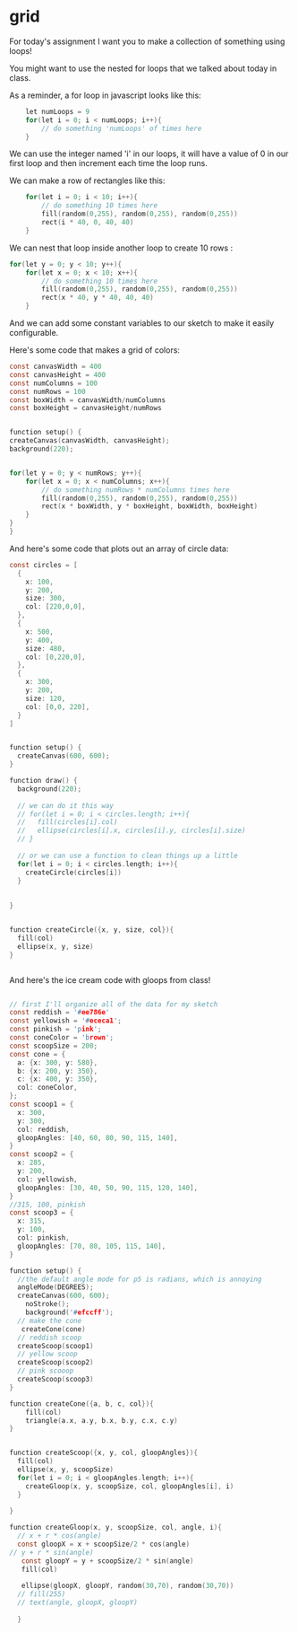 # grid

For today's assignment I want you to make a collection of something using loops!

You might want to use the nested for loops that we talked about today in class.

As a reminder, a for loop in javascript looks like this:

<div class='workshop-code'>

```c
    let numLoops = 9
    for(let i = 0; i < numLoops; i++){
        // do something 'numLoops' of times here
    }
```
</div>
We can use the integer named 'i' in our loops, it will have a value of 0 in our first loop and then increment each time the loop runs.

We can make a row of rectangles like this:

<div class='workshop-code'>

```c
    for(let i = 0; i < 10; i++){
        // do something 10 times here
        fill(random(0,255), random(0,255), random(0,255))
        rect(i * 40, 0, 40, 40)
    }
```
</div>

We can nest that loop inside another loop to create 10 rows :

<div class='workshop-code'>

```c
for(let y = 0; y < 10; y++){
    for(let x = 0; x < 10; x++){
        // do something 10 times here
        fill(random(0,255), random(0,255), random(0,255))
        rect(x * 40, y * 40, 40, 40)
    }
```
</div>

And we can add some constant variables to our sketch to make it easily configurable.

Here's some code that makes a grid of colors:

<div class='workshop-code'>

```c
const canvasWidth = 400
const canvasHeight = 400
const numColumns = 100
const numRows = 100
const boxWidth = canvasWidth/numColumns
const boxHeight = canvasHeight/numRows


function setup() {
createCanvas(canvasWidth, canvasHeight);
background(220);


for(let y = 0; y < numRows; y++){
    for(let x = 0; x < numColumns; x++){
        // do something numRows * numColumns times here
        fill(random(0,255), random(0,255), random(0,255))
        rect(x * boxWidth, y * boxHeight, boxWidth, boxHeight)
    }
}
}
```
</div>

And here's some code that plots out an array of circle data: 

<div class='workshop-code'>

```c
const circles = [
  {
    x: 100,
    y: 200,
    size: 300,
    col: [220,0,0],
  },
  {
    x: 500,
    y: 400,
    size: 480,
    col: [0,220,0],
  },
  {
    x: 300,
    y: 200,
    size: 120,
    col: [0,0, 220],
  }
]


function setup() {
  createCanvas(600, 600);
}

function draw() {
  background(220);
  
  // we can do it this way
  // for(let i = 0; i < circles.length; i++){
  //   fill(circles[i].col)
  //   ellipse(circles[i].x, circles[i].y, circles[i].size)
  // }
  
  // or we can use a function to clean things up a little
  for(let i = 0; i < circles.length; i++){
    createCircle(circles[i])
  }
  
  
}


function createCircle({x, y, size, col}){
  fill(col)
  ellipse(x, y, size)
}



```


</div>

And here's the ice cream code with gloops from class!

<div class='workshop-code'>

```c

// first I'll organize all of the data for my sketch
const reddish = '#ee786e'
const yellowish = '#ececa1';
const pinkish = 'pink';
const coneColor = 'brown';
const scoopSize = 200;
const cone = {
  a: {x: 300, y: 580},
  b: {x: 200, y: 350},
  c: {x: 400, y: 350},
  col: coneColor,
};
const scoop1 = {
  x: 300,
  y: 300,
  col: reddish,
  gloopAngles: [40, 60, 80, 90, 115, 140],
}
const scoop2 = {
  x: 285,
  y: 200,
  col: yellowish,
  gloopAngles: [30, 40, 50, 90, 115, 120, 140],
}
//315, 100, pinkish
const scoop3 = {
  x: 315,
  y: 100,
  col: pinkish,
  gloopAngles: [70, 80, 105, 115, 140],
}

function setup() {
  //the default angle mode for p5 is radians, which is annoying
  angleMode(DEGREES);
  createCanvas(600, 600);
    noStroke();
    background('#efccff');
  // make the cone
   createCone(cone)
  // reddish scoop
  createScoop(scoop1)
  // yellow scoop
  createScoop(scoop2)
  // pink scooop
  createScoop(scoop3)
}

function createCone({a, b, c, col}){
    fill(col)
    triangle(a.x, a.y, b.x, b.y, c.x, c.y)
}


function createScoop({x, y, col, gloopAngles}){
  fill(col)
  ellipse(x, y, scoopSize)
  for(let i = 0; i < gloopAngles.length; i++){
    createGloop(x, y, scoopSize, col, gloopAngles[i], i)
  }
  
}

function createGloop(x, y, scoopSize, col, angle, i){
  // x + r * cos(angle)
  const gloopX = x + scoopSize/2 * cos(angle)
// y + r * sin(angle)
   const gloopY = y + scoopSize/2 * sin(angle)
   fill(col)
  
   ellipse(gloopX, gloopY, random(30,70), random(30,70))
  // fill(255)  
  // text(angle, gloopX, gloopY)
  
  }




```
</div>